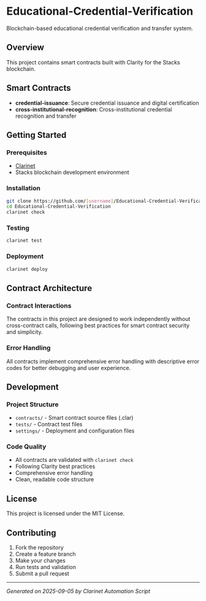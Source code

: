 # Educational-Credential-Verification

Blockchain-based educational credential verification and transfer system.

## Overview

This project contains smart contracts built with Clarity for the Stacks blockchain.

## Smart Contracts

- **credential-issuance**: Secure credential issuance and digital certification
- **cross-institutional-recognition**: Cross-institutional credential recognition and transfer

## Getting Started

### Prerequisites
- [Clarinet](https://github.com/hirosystems/clarinet)
- Stacks blockchain development environment

### Installation
```bash
git clone https://github.com/[username]/Educational-Credential-Verification.git
cd Educational-Credential-Verification
clarinet check
```

### Testing
```bash
clarinet test
```

### Deployment
```bash
clarinet deploy
```

## Contract Architecture

### Contract Interactions
The contracts in this project are designed to work independently without cross-contract calls, following best practices for smart contract security and simplicity.

### Error Handling
All contracts implement comprehensive error handling with descriptive error codes for better debugging and user experience.

## Development

### Project Structure
- `contracts/` - Smart contract source files (.clar)
- `tests/` - Contract test files
- `settings/` - Deployment and configuration files

### Code Quality
- All contracts are validated with `clarinet check`
- Following Clarity best practices
- Comprehensive error handling
- Clean, readable code structure

## License

This project is licensed under the MIT License.

## Contributing

1. Fork the repository
2. Create a feature branch
3. Make your changes
4. Run tests and validation
5. Submit a pull request

---
*Generated on 2025-09-05 by Clarinet Automation Script*

